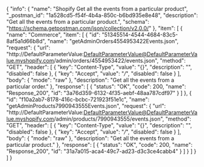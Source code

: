 {
  "info": {
    "name": "Shopify Get all the events from a particular product",
    "_postman_id": "1a528cd5-f54f-4b4a-850c-b6bd935e8e48",
    "description": "Get all the events from a particular product.",
    "schema": "https://schema.getpostman.com/json/collection/v2.0.0/"
  },
  "item": [
    {
      "name": "Commerce",
      "item": [
        {
          "id": "51345514-4544-4684-83c5-8af5a1d66b8d",
          "name": "getAdminOrders4554953422Events.json",
          "request": {
            "url": "http://DefaultParameterValue:DefaultParameterValue@DefaultParameterValue.myshopify.com/admin/orders/4554953422/events.json",
            "method": "GET",
            "header": [
              {
                "key": "Content-Type",
                "value": "{}",
                "description": "",
                "disabled": false
              },
              {
                "key": "Accept",
                "value": "*/*",
                "disabled": false
              }
            ],
            "body": {
              "mode": "raw"
            },
            "description": "Get all the events from a particular order."
          },
          "response": [
            {
              "status": "OK",
              "code": 200,
              "name": "Response_200",
              "id": "3a76d359-6132-4f35-aebf-48aa787cdf97"
            }
          ]
        },
        {
          "id": "f10a2ab7-8178-416c-bcbc-721923f51e1c",
          "name": "getAdminProducts7990943555Events.json",
          "request": {
            "url": "http://DefaultParameterValue:DefaultParameterValue@DefaultParameterValue.myshopify.com/admin/products/7990943555/events.json",
            "method": "GET",
            "header": [
              {
                "key": "Content-Type",
                "value": "{}",
                "description": "",
                "disabled": false
              },
              {
                "key": "Accept",
                "value": "*/*",
                "disabled": false
              }
            ],
            "body": {
              "mode": "raw"
            },
            "description": "Get all the events from a particular product."
          },
          "response": [
            {
              "status": "OK",
              "code": 200,
              "name": "Response_200",
              "id": "31a7a015-aca4-49c7-ad23-d3c3ce4cabb4"
            }
          ]
        }
      ]
    }
  ]
}